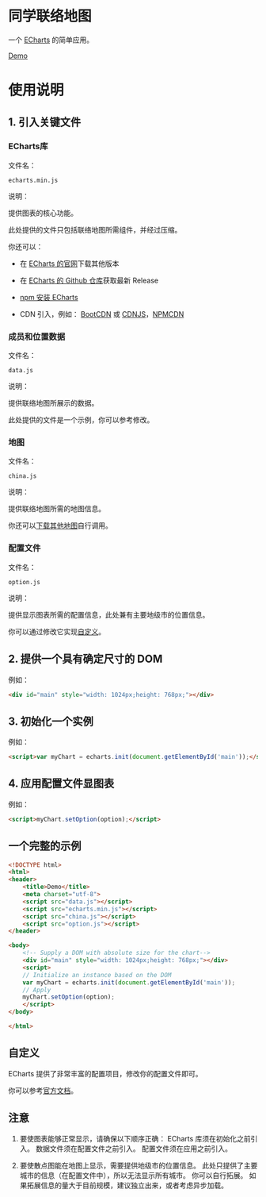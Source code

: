 # 同学联络地图

一个 [ECharts](https://github.com/ecomfe/echarts) 的简单应用。

[Demo](https://dn-yvesx.qbox.me/demo/ClassmatesContactMap/demo.html)

# 使用说明

## 1. 引入关键文件

### ECharts库

文件名：

`echarts.min.js`

说明：

提供图表的核心功能。

此处提供的文件只包括联络地图所需组件，并经过压缩。

你还可以：

- 在 [ECharts 的官网](http://echarts.baidu.com/download.html)下载其他版本

- 在 [ECharts 的 Github 仓库](https://github.com/ecomfe/echarts)获取最新 Release

- [npm 安装 ECharts](http://echarts.baidu.com/tutorial.html#%E5%9C%A8%20webpack%20%E4%B8%AD%E4%BD%BF%E7%94%A8%20ECharts)

- CDN 引入，例如： [BootCDN](http://www.bootcdn.cn/echarts/) 或 [CDNJS](https://cdnjs.com/libraries/echarts)，[NPMCDN](https://npmcdn.com/echarts@latest/dist/)

### 成员和位置数据

文件名：

`data.js`

说明：

提供联络地图所展示的数据。

此处提供的文件是一个示例，你可以参考修改。

### 地图

文件名：

`china.js`

说明：

提供联络地图所需的地图信息。

你还可以[下载其他地图](http://echarts.baidu.com/download-map.html)自行调用。

### 配置文件

文件名：

`option.js`

说明：

提供显示图表所需的配置信息，此处兼有主要地级市的位置信息。

你可以通过修改它实现[自定义](https://github.com/Yves-X/Classmates-Contact-Map#自定义)。

## 2. 提供一个具有确定尺寸的 DOM

例如：

```html
<div id="main" style="width: 1024px;height: 768px;"></div>
```

## 3. 初始化一个实例

例如：

```html
<script>var myChart = echarts.init(document.getElementById('main'));</script>
```

## 4. 应用配置文件显图表

例如：

```html
<script>myChart.setOption(option);</script>
```

## 一个完整的示例

```html
<!DOCTYPE html>
<html>
<header>
    <title>Demo</title>
    <meta charset="utf-8">
    <script src="data.js"></script>
    <script src="echarts.min.js"></script>
    <script src="china.js"></script>
    <script src="option.js"></script>
</header>

<body>
    <!-- Supply a DOM with absolute size for the chart-->
    <div id="main" style="width: 1024px;height: 768px;"></div>
    <script>
    // Initialize an instance based on the DOM
    var myChart = echarts.init(document.getElementById('main'));
    // Apply
    myChart.setOption(option);
    </script>
</body>

</html>
```

## 自定义

ECharts 提供了非常丰富的配置项目，修改你的配置文件即可。

你可以参考[官方文档](http://echarts.baidu.com/option.html)。

## 注意

1. 要使图表能够正常显示，请确保以下顺序正确：
ECharts 库须在初始化之前引入。
数据文件须在配置文件之前引入。
配置文件须在应用之前引入。

2. 要使散点图能在地图上显示，需要提供地级市的位置信息。
此处只提供了主要城市的信息（在配置文件中），所以无法显示所有城市。
你可以自行拓展。
如果拓展信息的量大于目前规模，建议独立出来，或者考虑异步加载。